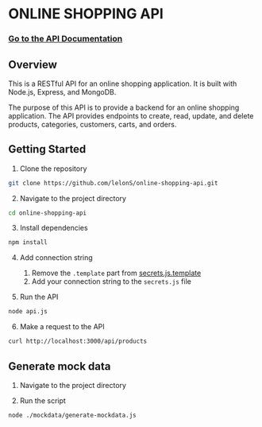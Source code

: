 # ONLINE SHOPPING API

### [Go to the API Documentation](/docs/index.md)

## Overview

This is a RESTful API for an online shopping application. It is built with Node.js, Express, and MongoDB.

The purpose of this API is to provide a backend for an online shopping application. The API provides endpoints to create, read, update, and delete products, categories, customers, carts, and orders.

## Getting Started

1. Clone the repository

```bash
git clone https://github.com/lelonS/online-shopping-api.git
```

2. Navigate to the project directory

```bash
cd online-shopping-api
```

3. Install dependencies

```bash
npm install
```

4. Add connection string
    1. Remove the `.template` part from [secrets.js.template](secrets.js.template)
    2. Add your connection string to the `secrets.js` file

5. Run the API

```bash	
node api.js
```

6. Make a request to the API

```bash
curl http://localhost:3000/api/products
```

## Generate mock data

1. Navigate to the project directory

2. Run the script
```bash
node ./mockdata/generate-mockdata.js
```
